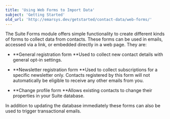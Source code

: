 ```yaml
---
title: 'Using Web Forms to Import Data'
subject: 'Getting Started'
old_url: 'http://emarsys.dev/getstarted/contact-data/web-forms/'
---
```


The Suite Forms module offers simple functionality to create different kinds of forms to collect data from contacts. These forms can be used in emails, accessed via a link, or embedded directly in a web page. They are:

- **General registration form **Used to collect new contact details with general opt-in settings.

- **Newsletter registration form **Used to collect subscriptions for a specific newsletter only. Contacts registered by this form will not automatically be eligible to receive any other emails from you.

- **Change profile form **Allows existing contacts to change their properties in your Suite database.
 
 In addition to updating the database immediately these forms can also be used to trigger transactional emails.